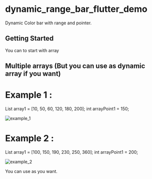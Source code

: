 # dynamic_range_bar_flutter_demo

Dynamic Color bar with range and pointer.

## Getting Started

You can to start with array

## Multiple arrays (But you can use as dynamic array if you want)

# Example 1 :

  List<int> array1 = [10, 50, 60, 120, 180, 200];
  int arrayPoint1 = 150;
   
  ![example_1](https://user-images.githubusercontent.com/55837697/151822758-4bfb6468-3774-4b00-aef3-f51458ad5b0f.jpg)

# Example 2 :

  List<int> array1 = [100, 150, 190, 230, 250, 360];
  int arrayPoint1 = 200;

  ![example_2](https://user-images.githubusercontent.com/55837697/151823143-162f0465-6560-4d52-a67f-5ee3f164b533.jpg)

You can use as you want.
